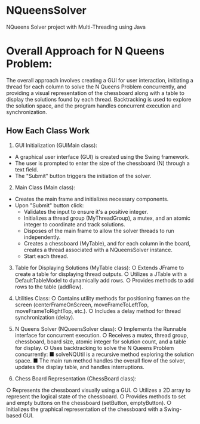 # NQueensSolver
NQueens Solver project with Multi-Threading using Java


# Overall Approach for N Queens Problem:
The overall approach involves creating a GUI for user interaction, initiating a thread for
each column to solve the N Queens Problem concurrently, and providing a visual
representation of the chessboard along with a table to display the solutions found by
each thread. Backtracking is used to explore the solution space, and the program
handles concurrent execution and synchronization.
## How Each Class Work
1. GUI Initialization (GUIMain class):
  * A graphical user interface (GUI) is created using the Swing framework.
  * The user is prompted to enter the size of the chessboard (N)
    through a text field.
  * The "Submit" button triggers the initiation of the solver.
2. Main Class (Main class):
  * Creates the main frame and initializes necessary components.
  * Upon "Submit" button click:
    + Validates the input to ensure it's a positive integer.
    + Initializes a thread group (MyThreadGroup), a mutex,
      and an atomic integer to coordinate and track solutions.
    + Disposes of the main frame to allow the solver threads
      to run independently.
    + Creates a chessboard (MyTable), and for each column in
      the board, creates a thread associated with a NQueensSolver instance.
    + Start each thread.
3. Table for Displaying Solutions (MyTable class):
  ○ Extends JFrame to create a table for displaying thread
    outputs.
  ○ Utilizes a JTable with a DefaultTableModel to dynamically add
    rows.
  ○ Provides methods to add rows to the table (addRow).
4. Utilities Class:
  ○ Contains utility methods for positioning frames on the screen
    (centerFrameOnScreen, moveFrameToLeftTop, moveFrameToRightTop, etc.).
  ○ Includes a delay method for thread synchronization (delay).
5. N Queens Solver (NQueensSolver class):
  ○ Implements the Runnable interface for concurrent execution.
  ○ Receives a mutex, thread group, chessboard, board size,
    atomic integer for solution count, and a table for display.
  ○ Uses backtracking to solve the N Queens Problem concurrently:
    ■ solveNQUtil is a recursive method exploring the
      solution space.
    ■ The main run method handles the overall flow of the
      solver, updates the display table, and handles interruptions.
   
6. Chess Board Representation (ChessBoard class):
   
  ○ Represents the chessboard visually using a GUI.
  ○ Utilizes a 2D array to represent the logical state of the
    chessboard.
  ○ Provides methods to set and empty buttons on the
    chessboard (setButton, emptyButton).
  ○ Initializes the graphical representation of the chessboard with
    a Swing-based GUI.

